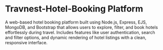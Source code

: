 # Travnest-Hotel-Booking Platform
A web-based hotel booking platform built using Node.js, Express, EJS, MongoDB, and Bootstrap that allows users to explore, filter, and book hotels effortlessly during travel. Includes features like user authentication, search and filter options, and dynamic rendering of hotel listings with a clean, responsive interface.
